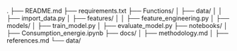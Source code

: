 .
├── README.md
├── requirements.txt
├── Functions/
│   ├── data/
│   │   ├── import_data.py
│   ├── features/
│   │   ├── feature_engineering.py
│   ├── models/
│       ├── train_model.py
│       ├── evaluate_model.py
├── notebooks/
│   ├── Consumption_energie.ipynb
├── docs/
│   ├── methodology.md
│   ├── references.md
└── data/